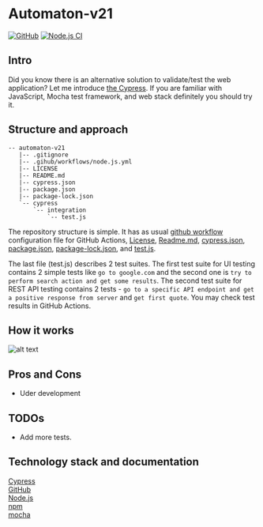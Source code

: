 # Automaton-v21
[![GitHub](https://img.shields.io/github/license/mashape/apistatus.svg)](https://github.com/BurhanH/Automaton-v21/blob/master/LICENSE)
[![Node.js CI](https://github.com/BurhanH/Automaton-v21/actions/workflows/node.js.yml/badge.svg?branch=master)](https://github.com/BurhanH/Automaton-v21/actions/workflows/node.js.yml)

## Intro
Did you know there is an alternative solution to validate/test the web application? Let me introduce [the Cypress](https://www.cypress.io/).
If you are familiar with JavaScript, Mocha test framework, and web stack definitely you should try it.

## Structure and approach
```text
-- automaton-v21
   |-- .gitignore
   |-- .gihub/workflows/node.js.yml
   |-- LICENSE
   |-- README.md
   |-- cypress.json
   |-- package.json
   |-- package-lock.json
   `-- cypress
       `-- integration
           `-- test.js
```
The repository structure is simple. It has as usual [github workflow](.github/workflows/node.js.yml) configuration file for GitHub Actions, [License](LICENSE), [Readme.md](README.md), [cypress.json](cypress.json), [package.json](package.json), [package-lock.json](package-lock.json), and [test.js](/cypress/integration/test.js).

The last file (test.js) describes 2 test suites. The first test suite for UI testing contains 2 simple tests like `go to google.com` and the second one is `try to perform search action and get some results`.
The second test suite for REST API testing contains 2 tests - `go to a specific API endpoint and get a positive response from server` and `get first quote`.
You may check test results in GitHub Actions.

## How it works
![alt text](how-it-works.gif "How it works")

## Pros and Cons
- Uder development

## TODOs 
- Add more tests.

## Technology stack and documentation
[Cypress](https://www.cypress.io/) <br>
[GitHub](https://help.github.com/en) <br>
[Node.js](https://nodejs.org/en/) <br>
[npm](https://www.npmjs.com/) <br>
[mocha](https://mochajs.org/) <br>
